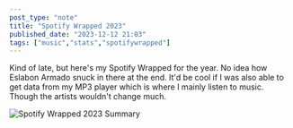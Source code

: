 ```yaml
---
post_type: "note" 
title: "Spotify Wrapped 2023"
published_date: "2023-12-12 21:03"
tags: ["music","stats","spotifywrapped"]
---
```


Kind of late, but here's my Spotify Wrapped for the year. No idea how Eslabon Armado snuck in there at the end. It'd be cool if I was also able to get data from my MP3 player which is where I mainly listen to music. Though the artists wouldn't change much.

![Spotify Wrapped 2023 Summary](/files/images/spotify-wrapped-1.png)